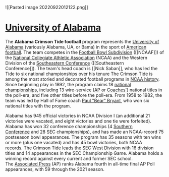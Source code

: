 ![[Pasted image 20220922012122.png]]


# <u>University of Alabama</u>
The **Alabama Crimson Tide football** program represents the [University of Alabama](https://en.wikipedia.org/wiki/University_of_Alabama "University of Alabama") (variously Alabama, UA, or Bama) in the sport of [American football](https://en.wikipedia.org/wiki/American_football "American football"). The team competes in the [Football Bowl Subdivision](https://en.wikipedia.org/wiki/Football_Bowl_Subdivision "Football Bowl Subdivision") ([[NCAAF]]) of the [National Collegiate Athletic Association](https://en.wikipedia.org/wiki/National_Collegiate_Athletic_Association "National Collegiate Athletic Association") (NCAA) and the Western Division of the [Southeastern Conference](https://en.wikipedia.org/wiki/Southeastern_Conference "Southeastern Conference") ([[Southeastern Conference]]). The team's head coach is [[Nick Saban]], who has led the Tide to six national championships over his tenure The Crimson Tide is among the most storied and decorated football programs in [NCAA history](https://en.wikipedia.org/wiki/NCAA_history "NCAA history"). Since beginning play in 1892, the program claims 18 [national championships](https://en.wikipedia.org/wiki/College_football_national_championships_in_NCAA_Division_I_FBS "College football national championships in NCAA Division I FBS"), including 13 wire-service ([AP](https://en.wikipedia.org/wiki/AP_National_Championship_Trophy "AP National Championship Trophy") or [Coaches'](https://en.wikipedia.org/wiki/AFCA_National_Championship_Trophy "AFCA National Championship Trophy")) national titles in the poll-era, and five other titles before the poll-era. From 1958 to 1982, the team was led by Hall of Fame coach [Paul "Bear" Bryant](https://en.wikipedia.org/wiki/Bear_Bryant "Bear Bryant"), who won six national titles with the program.

Alabama has 945 official victories in NCAA Division I (an additional 21 victories were vacated, and eight victories and one tie were forfeited). Alabama has won 32 conference championships (4 [Southern Conference](https://en.wikipedia.org/wiki/Southern_Conference "Southern Conference") and 28 SEC championships), and has made an NCAA-record 75 postseason bowl appearances. The program has 35 seasons with ten wins or more (plus one vacated) and has 45 bowl victories, both NCAA records. The Crimson Tide leads the SEC West Division with 16 division titles and 14 appearances in the SEC Championship Game. Alabama holds a winning record against every current and former SEC school. The [Associated Press](https://en.wikipedia.org/wiki/Associated_Press "Associated Press") (AP) ranks Alabama fourth in all-time final AP Poll appearances, with 59 through the 2021 season.